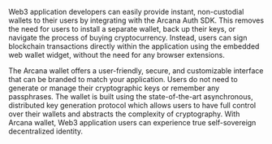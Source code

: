 Web3 application developers can easily provide instant, non-custodial wallets to their users by integrating with the Arcana Auth SDK. This removes the need for users to install a separate wallet, back up their keys, or navigate the process of buying cryptocurrency. Instead, users can sign blockchain transactions directly within the application using the embedded web wallet widget, without the need for any browser extensions.

The Arcana wallet offers a user-friendly, secure, and customizable interface that can be branded to match your application. Users do not need to generate or manage their cryptographic keys or remember any passphrases. The wallet is built using the state-of-the-art asynchronous, distributed key generation protocol which allows users to have full control over their wallets and abstracts the complexity of cryptography. With Arcana wallet, Web3 application users can experience true self-sovereign decentralized identity.